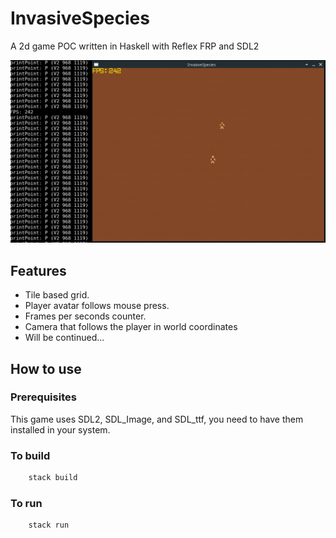 # InvasiveSpecies

A 2d game POC written in Haskell with Reflex FRP and SDL2 

![Example with open terminal](Example.png)

## Features

* Tile based grid.
* Player avatar follows mouse press.
* Frames per seconds counter.
* Camera that follows the player in world coordinates
* Will be continued...

## How to use

### Prerequisites

This game uses SDL2, SDL_Image, and SDL_ttf, you need to have them installed in your system.

### To build

```bash
    stack build
```

### To run

```bash
    stack run
